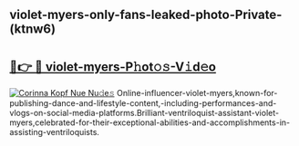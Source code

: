 ## violet-myers-only-fans​-leaked-photo​-Private-(ktnw6)


# <h2><a href="https://mediaupload.pro?title=violet-myers&ref=git">🔗👉 🔴 violet-myers-P𝚑ot𝚘𝚜-V𝚒d𝚎o</a></h2>

[![Corinna Kopf Nue Nu𝚍e𝚜](https://i.imgur.com/0qMVB7G.gif)](https://mediaupload.pro?title=violet-myers&ref=git)
Online-influencer-violet-myers,known-for-publishing-dance-and-lifestyle-content,-including-performances-and-vlogs-on-social-media-platforms.Brilliant-ventriloquist-assistant-violet-myers,celebrated-for-their-exceptional-abilities-and-accomplishments-in-assisting-ventriloquists.  
